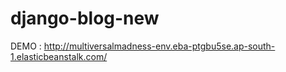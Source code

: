 # django-blog-new

DEMO : http://multiversalmadness-env.eba-ptgbu5se.ap-south-1.elasticbeanstalk.com/
